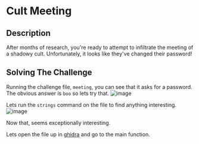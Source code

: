 # Cult Meeting

## Description
After months of research, you're ready to attempt to infiltrate the meeting of a shadowy cult. Unfortunately, it looks like they've changed their password!

## Solving The Challenge
Running the challenge file, ```meeting```, you can see that it asks for a password. The obvious answer is ```boo``` so lets try that.
![image](https://user-images.githubusercontent.com/83559791/197354672-746cdb9a-c1c3-4f78-8f8f-93834f2fe567.png)

Lets run the ```strings``` command on the file to find anything interesting.
![image](https://user-images.githubusercontent.com/83559791/197355265-d1e5a349-b01e-4532-a2bd-895cc401f79b.png)

Now that, seems exceptionally interesting.

Lets open the file up in [ghidra] and go to the main function.



[ghidra]: https://github.com/NationalSecurityAgency/ghidra
